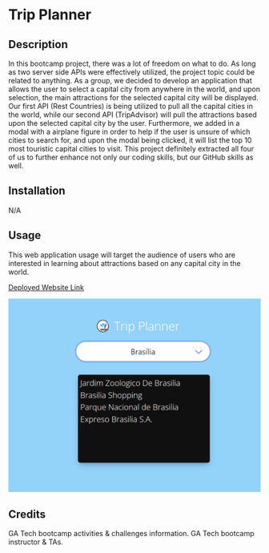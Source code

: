# Trip Planner

## Description

In this bootcamp project, there was a lot of freedom on what to do. As long as two server side APIs were effectively utilized, the project topic could be related to anything. As a group, we decided to develop an application that allows the user to select a capital city from anywhere in the world, and upon selection, the main attractions for the selected capital city will be displayed. Our first API (Rest Countries) is being utilized to pull all the capital cities in the world, while our second API (TripAdvisor) will pull the attractions based upon the selected capital city by the user. Furthermore, we added in a modal with a airplane figure in order to help if the user is unsure of which cities to search for, and upon the modal being clicked, it will list the top 10 most touristic capital cities to visit. This project definitely extracted all four of us to further enhance not only our coding skills, but our GitHub skills as well.

## Installation

N/A

## Usage

This web application usage will target the audience of users who are interested in learning about attractions based on any capital city in the world. 

<a href="https://wkerby.github.io/trip-planner/">Deployed Website Link</a>

![alt text](assets/images/application-screenshot.png)

## Credits

GA Tech bootcamp activities & challenges information.
GA Tech bootcamp instructor & TAs.
